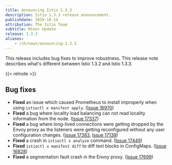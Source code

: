 ```yaml
---
title: Announcing Istio 1.3.3
description: Istio 1.3.3 release announcement.
publishdate: 2019-10-14
attribution: The Istio Team
subtitle: Minor Update
release: 1.3.3
aliases:
    - /zh/news/announcing-1.3.3
---
```


This release includes bug fixes to improve robustness. This release note describes what's different between Istio 1.3.2 and Istio 1.3.3.

{{< relnote >}}

## Bug fixes

- **Fixed** an issue which caused Prometheus to install improperly when using `istioctl x manifest apply`. ([Issue 16970](https://github.com/istio/istio/issues/16970))
- **Fixed** a bug where locality load balancing can not read locality information from the node. ([Issue 17337](https://github.com/istio/istio/issues/17337))
- **Fixed** a bug where long-lived connections were getting dropped by the Envoy proxy as the listeners were getting reconfigured without any user configuration changes. ([Issue 17383](https://github.com/istio/istio/issues/17383), [Issue 17139](https://github.com/istio/istio/issues/17139))
- **Fixed** a crash in `istioctl x analyze` command. ([Issue 17449](https://github.com/istio/istio/issues/17449))
- **Fixed** `istioctl x manifest diff` to diff text blocks in ConfigMaps. ([Issue 16828](https://github.com/istio/istio/issues/16828))
- **Fixed** a segmentation fault crash in the Envoy proxy. ([Issue 17699](https://github.com/istio/istio/issues/17699))

